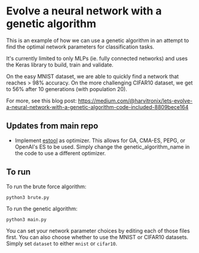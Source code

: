 # Evolve a neural network with a genetic algorithm

This is an example of how we can use a genetic algorithm in an attempt to find the optimal network parameters for classification tasks.

It's currently limited to only MLPs (ie. fully connected networks) and uses the Keras library to build, train and validate.

On the easy MNIST dataset, we are able to quickly find a network that reaches > 98% accuracy. On the more challenging CIFAR10 dataset, we get to 56% after 10 generations (with population 20).

For more, see this blog post: 
https://medium.com/@harvitronix/lets-evolve-a-neural-network-with-a-genetic-algorithm-code-included-8809bece164

## Updates from main repo

- Implement [estool](https://github.com/hardmaru/estool) as optimizer. This allows for GA, CMA-ES, PEPG, or OpenAI's ES to be used. Simply change
  the genetic_algorithm_name in the code to use a different optimizer.


## To run

To run the brute force algorithm:

```python3 brute.py```

To run the genetic algorithm:

```python3 main.py```

You can set your network parameter choices by editing each of those files first. You can also choose whether to use the MNIST or CIFAR10 datasets. Simply set `dataset` to either `mnist` or `cifar10`.
